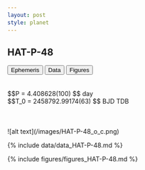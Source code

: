 ```yaml
---
layout: post
style: planet
---
```

<script src="../js/planets.js"></script>

## HAT-P-48

<!-- Tab links -->
<div class="tab">
<button class="tablinks" onclick="openCity(event, 'Ephemeris')">Ephemeris</button>
<button class="tablinks" onclick="openCity(event, 'Data')">Data</button>
<button class="tablinks" onclick="openCity(event, 'Figures')">Figures</button>
</div>

<!-- Tab content -->
<div id="Ephemeris" class="tabcontent" markdown="1">
<br/><br/>
$$P = 4.408628(100) $$ day <br/>
$$T_0 = 2458792.99174(63) $$ BJD TDB
<br/><br/>
<br/><br/>
![alt text](/images/HAT-P-48_o_c.png)
</div>


<div id="Data" class="tabcontent" markdown="1">

{% include data/data_HAT-P-48.md %}

</div>

<div id="Figures" class="tabcontent" markdown="1">
{% include figures/figures_HAT-P-48.md %}
</div>


<script src="../js/tabs.js"></script>


